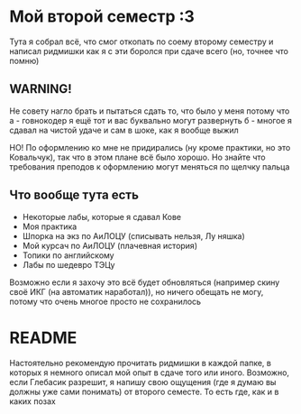 # Мой второй семестр :3
Тута я собрал всё, что смог откопать по соему второму семестру и написал ридмишки как я с эти боролся при сдаче всего (но, точнее что помню)

## WARNING!
Не совету нагло брать и пытаться сдать то, что было у меня потому что
а - говнокодер я ещё тот и вас буквально могут развернуть
б - многое я сдавал на чистой удаче и сам в шоке, как я вообще выжил

НО! По оформлению ко мне не придирались (ну кроме практики, но это Ковальчук), так что в этом плане всё было хорошо. Но знайте что требования преподов к оформлению могут меняться по щелчку пальца

## Что вообще тута есть
- Некоторые лабы, которые я сдавал Кове
- Моя практика
- Шпорка на экз по АиЛОЦУ (списывать нельзя, Лу няшка)
- Мой курсач по АиЛОЦУ (плачевная история)
- Топики по английскому
- Лабы по шедевро ТЭЦу

Возможно если я захочу это всё будет обновляться (например скину своё ИКГ (на автоматик наработал)), но ничего обещать не могу, потому что очень многое просто не сохранилось

# README
Настоятельно рекомендую прочитать ридмишки в каждой папке, в которых я немного описал мой опыт в сдаче того или иного. Возможно, если Глебасик разрешит, я напишу свою ощущения (где я думаю вы должны уже сами понимать) от второго семесте. То есть где, как и в каких позах